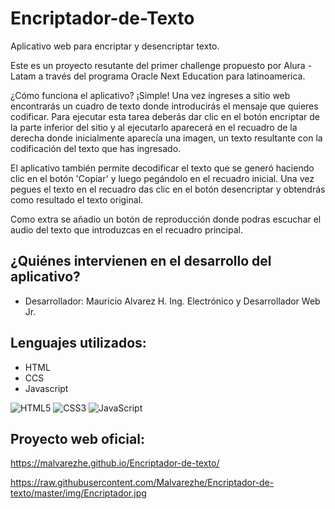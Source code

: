 # Encriptador-de-Texto

Aplicativo web para encriptar y desencriptar texto.

Este es un proyecto resutante del primer challenge propuesto por Alura - Latam a través del programa Oracle Next Education para latinoamerica. 

¿Cómo funciona el aplicativo? ¡Simple! Una vez ingreses a sitio web encontrarás un cuadro de texto donde introducirás el mensaje que quieres codificar. Para ejecutar esta tarea deberás dar clic en el botón encriptar de la parte inferior del sitio y al ejecutarlo aparecerá en el recuadro de la derecha donde inicialmente aparecía una imagen, un texto resultante con la codificación del texto que has ingresado.

El aplicativo también permite decodificar el texto que se generó haciendo clic en el botón 'Copiar' y luego pegándolo en el recuadro inicial. Una vez pegues el texto en el recuadro das clic en el botón desencriptar y obtendrás como resultado el texto original.

Como extra se añadio un botón de reproducción donde podras escuchar el audio del texto que introduzcas en el recuadro principal. 

## ¿Quiénes intervienen en el desarrollo del aplicativo?
- Desarrollador: Mauricio Alvarez H. Ing. Electrónico y Desarrollador Web Jr.  

## Lenguajes utilizados:
- HTML
- CCS
- Javascript

![HTML5](https://img.shields.io/badge/HTML5-E34F26?style=for-the-badge&logo=html5&logoColor=white)
![CSS3](https://img.shields.io/badge/CSS3-1572B6?style=for-the-badge&logo=css3&logoColor=white)
![JavaScript](https://img.shields.io/badge/JavaScript-323330?style=for-the-badge&logo=javascript&logoColor=F7DF1E)

## Proyecto web oficial:
https://malvarezhe.github.io/Encriptador-de-texto/

https://raw.githubusercontent.com/Malvarezhe/Encriptador-de-texto/master/img/Encriptador.jpg
